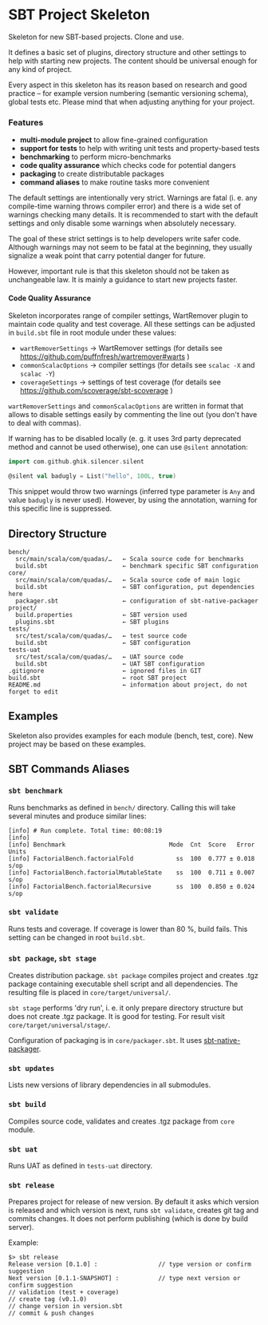 # SBT Project Skeleton

Skeleton for new SBT-based projects. Clone and use.

It defines a basic set of plugins, directory structure and other settings to help with starting
new projects. The content should be universal enough for any kind of project.

Every aspect in this skeleton has its reason based on research and good practice – for example version
numbering (semantic versioning schema), global tests etc. Please mind that when adjusting anything for your project.
 
### Features

 * **multi-module project** to allow fine-grained configuration
 * **support for tests** to help with writing unit tests and property-based tests
 * **benchmarking** to perform micro-benchmarks
 * **code quality assurance** which checks code for potential dangers
 * **packaging** to create distributable packages
 * **command aliases** to make routine tasks more convenient 

The default settings are intentionally very strict. Warnings are fatal (i. e. any compile-time warning
throws compiler error) and there is a wide set of warnings checking many details. It is recommended to
start with the default settings and only disable some warnings when absolutely necessary.

The goal of these strict settings is to help developers write safer code. Although warnings may not seem
to be fatal at the beginning, they usually signalize a weak point that carry potential danger for future.

However, important rule is that this skeleton should not be taken as unchangeable law. It is mainly a guidance
to start new projects faster. 

#### Code Quality Assurance

Skeleton incorporates range of compiler settings, WartRemover plugin to maintain code quality and test
coverage. All these settings can be adjusted in `build.sbt` file in root module under these values:

 * `wartRemoverSettings` → WartRemover settings (for details see https://github.com/puffnfresh/wartremover#warts )
 * `commonScalacOptions` → compiler settings (for details see `scalac -X` and `scalac -Y`)
 * `coverageSettings` → settings of test coverage (for details see https://github.com/scoverage/sbt-scoverage )
 
`wartRemoverSettings` and `commonScalacOptions` are written in format that allows to disable settings easily by commenting
the line out (you don't have to deal with commas).

If warning has to be disabled locally (e. g. it uses 3rd party deprecated method and cannot be used otherwise), one can use
`@silent` annotation:

```scala
import com.github.ghik.silencer.silent

@silent val badugly = List("hello", 100L, true)
```

This snippet would throw two warnings (inferred type parameter is `Any` and value `badugly` is never used). However, by using
the annotation, warning for this specific line is suppressed.

## Directory Structure

```
bench/
  src/main/scala/com/quadas/…   ← Scala source code for benchmarks
  build.sbt                     ← benchmark specific SBT configuration
core/
  src/main/scala/com/quadas/…   ← Scala source code of main logic
  build.sbt                     ← SBT configuration, put dependencies here
  packager.sbt                  ← configuration of sbt-native-packager
project/
  build.properties              ← SBT version used
  plugins.sbt                   ← SBT plugins
tests/
  src/test/scala/com/quadas/…   ← test source code
  build.sbt                     ← SBT configuration
tests-uat
  src/test/scala/com/quadas/…   ← UAT source code
  build.sbt                     ← UAT SBT configuration
.gitignore                      ← ignored files in GIT
build.sbt                       ← root SBT project
README.md                       ← information about project, do not forget to edit
```
## Examples

Skeleton also provides examples for each module (bench, test, core). New project may be based on these
examples.

## SBT Commands Aliases

### `sbt benchmark`

Runs benchmarks as defined in `bench/` directory. Calling this will take several minutes and produce similar lines:

```
[info] # Run complete. Total time: 00:08:19
[info] 
[info] Benchmark                             Mode  Cnt  Score   Error  Units
[info] FactorialBench.factorialFold            ss  100  0.777 ± 0.018   s/op
[info] FactorialBench.factorialMutableState    ss  100  0.711 ± 0.007   s/op
[info] FactorialBench.factorialRecursive       ss  100  0.850 ± 0.024   s/op
```

### `sbt validate`

Runs tests and coverage. If coverage is lower than 80 %, build fails. This setting can be changed in root `build.sbt`.

### `sbt package`, `sbt stage`

Creates distribution package. `sbt package` compiles project and creates .tgz package containing executable 
shell script and all dependencies. The resulting file is placed in `core/target/universal/`.

`sbt stage` performs 'dry run', i. e. it  only prepare directory structure but does not create .tgz package.
It is good for testing. For result visit `core/target/universal/stage/`.

Configuration of packaging is in `core/packager.sbt`. It uses [sbt-native-packager](http://www.scala-sbt.org/sbt-native-packager/).

### `sbt updates`

Lists new versions of library dependencies in all submodules.

### `sbt build`

Compiles source code, validates and creates .tgz package from `core` module.

### `sbt uat`

Runs UAT as defined in `tests-uat` directory.

### `sbt release`

Prepares project for release of new version. By default it asks which version is released and which version is next, runs
`sbt validate`, creates git tag and commits changes. It does not perform publishing (which is done by build server).
 
Example:

```
$> sbt release
Release version [0.1.0] :                 // type version or confirm suggestion
Next version [0.1.1-SNAPSHOT] :           // type next version or confirm suggestion
// validation (test + coverage)
// create tag (v0.1.0)
// change version in version.sbt
// commit & push changes
```
